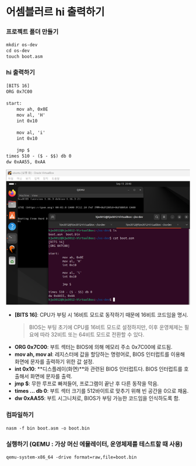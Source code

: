 # 어셈블러르 hi 출력하기

### 프로젝트 폴더 만들기
```
mkdir os-dev
cd os-dev
touch boot.asm
```

### hi 출력하기
```
[BITS 16]
ORG 0x7C00

start:
    mov ah, 0x0E
    mov al, 'H'
    int 0x10

    mov al, 'i'
    int 0x10

    jmp $
times 510 - ($ - $$) db 0
dw 0xAA55, 0xAA

```


![이미지 설명](../images/hi_실행하기.png)

- **[BITS 16]**: CPU가 부팅 시 16비트 모드로 동작하기 때문에 16비트 코드임을 명시.
    > BIOS는 부팅 초기에 CPU를 16비트 모드로 설정하지만, 이후 운영체제는 필요에 따라 32비트 또는 64비트 모드로 전환할 수 있다.
- **ORG 0x7C00**: 부트 섹터는 BIOS에 의해 메모리 주소 0x7C00에 로드됨.
- **mov ah, mov al**: 레지스터에 값을 할당하는 명령어로, BIOS 인터럽트를 이용해 화면에 문자를 출력하기 위한 값 설정.
- **int 0x10**: **디스플레이(화면)**와 관련된 BIOS 인터럽트다. BIOS 인터럽트를 호출해서 화면에 문자를 출력.
- **jmp $**: 무한 루프로 빠져들어, 프로그램이 끝난 후 다른 동작을 막음.
- **times ... db 0**: 부트 섹터 크기를 512바이트로 맞추기 위해 빈 공간을 0으로 채움.
- **dw 0xAA55**: 부트 시그니처로, BIOS가 부팅 가능한 코드임을 인식하도록 함.

### 컴파일하기
```
nasm -f bin boot.asm -o boot.bin
```

### 실행하기 (QEMU : 가상 머신 에뮬레이터, 운영체제를 테스트할 때 사용)
```
qemu-system-x86_64 -drive format=raw,file=boot.bin
```